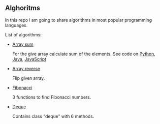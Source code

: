 Alghoritms
----------

In this repo I am going to share algorithms in most popular programming languages.

List of algorithms:

- [Array sum](/array-sum)

  For the give array calculate sum of the elements. See code on [Python](/array-sum/array-sum.py), [Java](/array-sum/array-sum.java), [JavaScript](/array-sum/array-sum.js)

- [Array reverse](/array-reverse)

  Flip given array.

- [Fibonacci](/fibonacci)
    
  3 functions to find Fibonacci numbers.

- [Deque](/deque)

  Contains class "deque" with 6 methods.